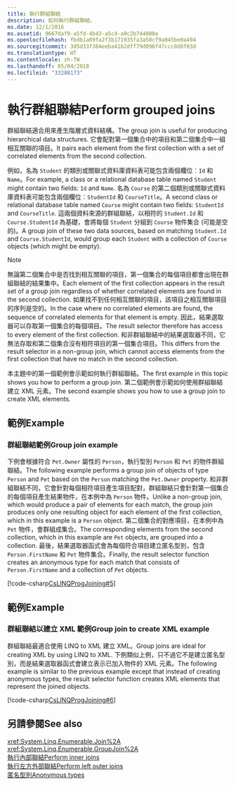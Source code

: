 ```yaml
---
title: 執行群組聯結
description: 如何執行群組聯結。
ms.date: 12/1/2016
ms.assetid: 9667daf9-a5fd-4b43-a5c4-a9c2b744000e
ms.openlocfilehash: fbdb1a69fa2f3b171935fa3a58cf9a045be0a494
ms.sourcegitcommit: 3d5d33f384eeba41b2dff79d096f47ccc8d8f03d
ms.translationtype: HT
ms.contentlocale: zh-TW
ms.lasthandoff: 05/04/2018
ms.locfileid: "33288173"
---
```

# <a name="perform-grouped-joins"></a><span data-ttu-id="7bb80-103">執行群組聯結</span><span class="sxs-lookup"><span data-stu-id="7bb80-103">Perform grouped joins</span></span>

<span data-ttu-id="7bb80-104">群組聯結適合用來產生階層式資料結構。</span><span class="sxs-lookup"><span data-stu-id="7bb80-104">The group join is useful for producing hierarchical data structures.</span></span> <span data-ttu-id="7bb80-105">它會配對第一個集合中的項目和第二個集合中一組相互關聯的項目。</span><span class="sxs-lookup"><span data-stu-id="7bb80-105">It pairs each element from the first collection with a set of correlated elements from the second collection.</span></span>  
  
 <span data-ttu-id="7bb80-106">例如，名為 `Student` 的類別或關聯式資料庫資料表可能包含兩個欄位︰`Id` 和 `Name`。</span><span class="sxs-lookup"><span data-stu-id="7bb80-106">For example, a class or a relational database table named `Student` might contain two fields: `Id` and `Name`.</span></span> <span data-ttu-id="7bb80-107">名為 `Course` 的第二個類別或關聯式資料庫資料表可能包含兩個欄位︰`StudentId` 和 `CourseTitle`。</span><span class="sxs-lookup"><span data-stu-id="7bb80-107">A second class or relational database table named `Course` might contain two fields: `StudentId` and `CourseTitle`.</span></span> <span data-ttu-id="7bb80-108">這兩個資料來源的群組聯結，以相符的 `Student.Id` 和 `Course.StudentId` 為基礎，會將每個 `Student` 分組到 `Course` 物件集合 (可能是空的)。</span><span class="sxs-lookup"><span data-stu-id="7bb80-108">A group join of these two data sources, based on matching `Student.Id` and `Course.StudentId`, would group each `Student` with a collection of `Course` objects (which might be empty).</span></span>  
  
> [!NOTE]
>  <span data-ttu-id="7bb80-109">無論第二個集合中是否找到相互關聯的項目，第一個集合的每個項目都會出現在群組聯結的結果集中。</span><span class="sxs-lookup"><span data-stu-id="7bb80-109">Each element of the first collection appears in the result set of a group join regardless of whether correlated elements are found in the second collection.</span></span> <span data-ttu-id="7bb80-110">如果找不到任何相互關聯的項目，該項目之相互關聯項目的序列是空的。</span><span class="sxs-lookup"><span data-stu-id="7bb80-110">In the case where no correlated elements are found, the sequence of correlated elements for that element is empty.</span></span> <span data-ttu-id="7bb80-111">因此，結果選取器可以存取第一個集合的每個項目。</span><span class="sxs-lookup"><span data-stu-id="7bb80-111">The result selector therefore has access to every element of the first collection.</span></span> <span data-ttu-id="7bb80-112">和非群組聯結中的結果選取器不同，它無法存取和第二個集合沒有相符項目的第一個集合項目。</span><span class="sxs-lookup"><span data-stu-id="7bb80-112">This differs from the result selector in a non-group join, which cannot access elements from the first collection that have no match in the second collection.</span></span>  
  
 <span data-ttu-id="7bb80-113">本主題中的第一個範例會示範如何執行群組聯結。</span><span class="sxs-lookup"><span data-stu-id="7bb80-113">The first example in this topic shows you how to perform a group join.</span></span> <span data-ttu-id="7bb80-114">第二個範例會示範如何使用群組聯結建立 XML 元素。</span><span class="sxs-lookup"><span data-stu-id="7bb80-114">The second example shows you how to use a group join to create XML elements.</span></span>  
  
## <a name="example"></a><span data-ttu-id="7bb80-115">範例</span><span class="sxs-lookup"><span data-stu-id="7bb80-115">Example</span></span>  
  
### <a name="group-join-example"></a><span data-ttu-id="7bb80-116">群組聯結範例</span><span class="sxs-lookup"><span data-stu-id="7bb80-116">Group join example</span></span>  
 <span data-ttu-id="7bb80-117">下例會根據符合 `Pet.Owner` 屬性的 `Person`，執行型別 `Person` 和 `Pet` 的物件群組聯結。</span><span class="sxs-lookup"><span data-stu-id="7bb80-117">The following example performs a group join of objects of type `Person` and `Pet` based on the `Person` matching the `Pet.Owner` property.</span></span> <span data-ttu-id="7bb80-118">和非群組聯結不同，它會針對每個相符項目產生項目配對，群組聯結只會針對第一個集合的每個項目產生結果物件，在本例中為 `Person` 物件。</span><span class="sxs-lookup"><span data-stu-id="7bb80-118">Unlike a non-group join, which would produce a pair of elements for each match, the group join produces only one resulting object for each element of the first collection, which in this example is a `Person` object.</span></span> <span data-ttu-id="7bb80-119">第二個集合的對應項目，在本例中為 `Pet` 物件，會群組成集合。</span><span class="sxs-lookup"><span data-stu-id="7bb80-119">The corresponding elements from the second collection, which in this example are `Pet` objects, are grouped into a collection.</span></span> <span data-ttu-id="7bb80-120">最後，結果選取器函式會為每個符合項目建立匿名型別，包含 `Person.FirstName` 和 `Pet` 物件集合。</span><span class="sxs-lookup"><span data-stu-id="7bb80-120">Finally, the result selector function creates an anonymous type for each match that consists of `Person.FirstName` and a collection of `Pet` objects.</span></span>  
  
 [!code-csharp[CsLINQProgJoining#5](../../../samples/snippets/csharp/concepts/linq/how-to-perform-grouped-joins_1.cs)]  
  
## <a name="example"></a><span data-ttu-id="7bb80-121">範例</span><span class="sxs-lookup"><span data-stu-id="7bb80-121">Example</span></span>  
  
### <a name="group-join-to-create-xml-example"></a><span data-ttu-id="7bb80-122">群組聯結以建立 XML 範例</span><span class="sxs-lookup"><span data-stu-id="7bb80-122">Group join to create XML example</span></span>  
 <span data-ttu-id="7bb80-123">群組聯結最適合使用 LINQ to XML 建立 XML。</span><span class="sxs-lookup"><span data-stu-id="7bb80-123">Group joins are ideal for creating XML by using LINQ to XML.</span></span> <span data-ttu-id="7bb80-124">下例類似上例，只不過它不是建立匿名型別，而是結果選取器函式會建立表示已加入物件的 XML 元素。</span><span class="sxs-lookup"><span data-stu-id="7bb80-124">The following example is similar to the previous example except that instead of creating anonymous types, the result selector function creates XML elements that represent the joined objects.</span></span>  
  
 [!code-csharp[CsLINQProgJoining#6](../../../samples/snippets/csharp/concepts/linq/how-to-perform-grouped-joins_2.cs)]  
 
## <a name="see-also"></a><span data-ttu-id="7bb80-125">另請參閱</span><span class="sxs-lookup"><span data-stu-id="7bb80-125">See also</span></span>  
 <xref:System.Linq.Enumerable.Join%2A>  
 <xref:System.Linq.Enumerable.GroupJoin%2A>  
 [<span data-ttu-id="7bb80-126">執行內部聯結</span><span class="sxs-lookup"><span data-stu-id="7bb80-126">Perform inner joins</span></span>](perform-inner-joins.md)  
 [<span data-ttu-id="7bb80-127">執行左方外部聯結</span><span class="sxs-lookup"><span data-stu-id="7bb80-127">Perform left outer joins</span></span>](perform-left-outer-joins.md)  
 [<span data-ttu-id="7bb80-128">匿名型別</span><span class="sxs-lookup"><span data-stu-id="7bb80-128">Anonymous types</span></span>](../programming-guide/classes-and-structs/anonymous-types.md)  
 
